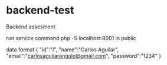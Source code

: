 # backend-test
Backend assesment


run service command 
php -S localhost:8001 in public

data format
{
    "id":"l",
    "name":"Carlos Aguilar",
    "email":"carlosaguilarangulo@gmail.com",
    "password":"1234"
}